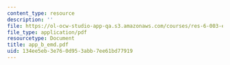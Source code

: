 ```yaml
---
content_type: resource
description: ''
file: https://ol-ocw-studio-app-qa.s3.amazonaws.com/courses/res-6-003-electromechanical-dynamics-spring-2009/134ee5eb3e760d953abb7ee61bd77919_app_b_emd.pdf
file_type: application/pdf
resourcetype: Document
title: app_b_emd.pdf
uid: 134ee5eb-3e76-0d95-3abb-7ee61bd77919
---
```

